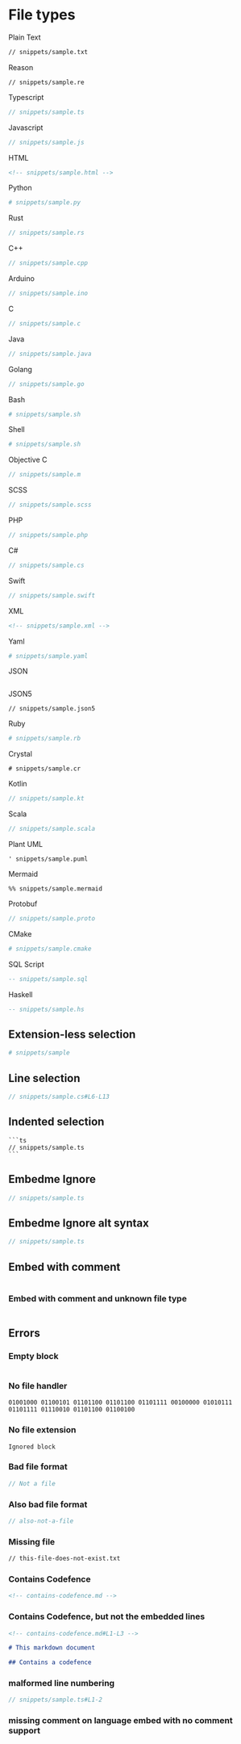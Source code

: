 # File types

Plain Text

```txt
// snippets/sample.txt
```

Reason

```re
// snippets/sample.re
```

Typescript

```ts
// snippets/sample.ts
```

Javascript

```js
// snippets/sample.js
```

HTML

```html
<!-- snippets/sample.html -->
```

Python

```py
# snippets/sample.py
```

Rust

```rust
// snippets/sample.rs

```

C++

```cpp
// snippets/sample.cpp
```

Arduino

```cpp
// snippets/sample.ino
```

C

```c
// snippets/sample.c
```

Java

```java
// snippets/sample.java
```

Golang

```go
// snippets/sample.go
```

Bash

```sh
# snippets/sample.sh
```

Shell

```sh
# snippets/sample.sh
```

Objective C

```objectivec
// snippets/sample.m
```

SCSS

```scss
// snippets/sample.scss
```

PHP

```php
// snippets/sample.php
```

C#

```cs
// snippets/sample.cs
```

Swift

```swift
// snippets/sample.swift
```

XML

```xml
<!-- snippets/sample.xml -->
```

Yaml

```yaml
# snippets/sample.yaml
```

JSON

<!-- embedme snippets/sample.json -->

```json

```

JSON5

```json5
// snippets/sample.json5
```

Ruby

```rb
# snippets/sample.rb
```

Crystal

```cr
# snippets/sample.cr
```

Kotlin

```kotlin
// snippets/sample.kt
```

Scala

```scala
// snippets/sample.scala
```

Plant UML

```puml
' snippets/sample.puml
```

Mermaid

```mermaid
%% snippets/sample.mermaid
```

Protobuf

```proto
// snippets/sample.proto
```

CMake

```cmake
# snippets/sample.cmake
```

SQL Script

```sql
-- snippets/sample.sql
```

Haskell

```hs
-- snippets/sample.hs
```

## Extension-less selection

```sh
# snippets/sample
```

## Line selection

```cs
// snippets/sample.cs#L6-L13
```

## Indented selection

    ```ts
    // snippets/sample.ts
    ```

## Embedme Ignore

<!-- embedme-ignore-next -->

```ts
// snippets/sample.ts
```

## Embedme Ignore alt syntax

<!-- embedme ignore-next -->

```ts
// snippets/sample.ts
```

## Embed with comment

<!-- embedme snippets/sample.ts -->

```ts
```

### Embed with comment and unknown file type

<!-- embedme snippets/sample.json -->

```{.json caption="Some JSON file"}

```

## Errors

### Empty block

```ts
```

### No file handler

```binary
01001000 01100101 01101100 01101100 01101111 00100000 01010111 01101111 01110010 01101100 01100100
```

### No file extension

```
Ignored block
```

### Bad file format

```ts
// Not a file
```

### Also bad file format

```ts
// also-not-a-file
```

### Missing file

```txt
// this-file-does-not-exist.txt
```

### Contains Codefence

```md
<!-- contains-codefence.md -->
```

### Contains Codefence, but not the embedded lines

```md
<!-- contains-codefence.md#L1-L3 -->

# This markdown document

## Contains a codefence
```

### malformed line numbering

```ts
// snippets/sample.ts#L1-2
```

### missing comment on language embed with no comment support

```json

```
